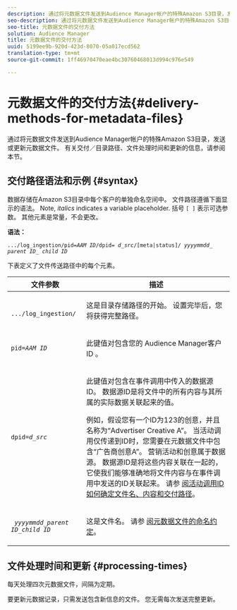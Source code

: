 ```yaml
---
description: 通过将元数据文件发送到Audience Manager帐户的特殊Amazon S3目录，发送或更新元数据文件。 有关交付／目录路径、文件处理时间和更新的信息，请参阅本节。
seo-description: 通过将元数据文件发送到Audience Manager帐户的特殊Amazon S3目录，发送或更新元数据文件。 有关交付／目录路径、文件处理时间和更新的信息，请参阅本节。
seo-title: 元数据文件的交付方法
solution: Audience Manager
title: 元数据文件的交付方法
uuid: 5199ee9b-920d-423d-8070-05a017ecd562
translation-type: tm+mt
source-git-commit: 1ff46970470eae4bc30760468013d994c976e549

---
```



# 元数据文件的交付方法{#delivery-methods-for-metadata-files}

通过将元数据文件发送到Audience Manager帐户的特殊Amazon S3目录，发送或更新元数据文件。 有关交付／目录路径、文件处理时间和更新的信息，请参阅本节。

## 交付路径语法和示例 {#syntax}

数据存储在Amazon S3目录中每个客户的单独命名空间中。 文件路径遵循下面显示的语法。 Note, *italics* indicates a variable placeholder. 括号 `[ ]` 表示可选参数。 其他元素是常量，不会更改。

**语法：**
<pre><code>.../log_ingestion/pid=<i>AAM ID</i>/dpid= <i>d_src</i>/[meta|status]/ <i>yyyymmdd</i>_ <i>parent ID</i>_ <i>child ID</i></code></pre>

下表定义了文件传送路径中的每个元素。

<table id="table_E3DB873D4CB3479AA7173838EB9898CE"> 
 <thead> 
  <tr> 
   <th colname="col1" class="entry"> 文件参数 </th> 
   <th colname="col2" class="entry"> 描述 </th> 
  </tr> 
 </thead>
 <tbody> 
  <tr> 
   <td colname="col1"> <p> <code> .../log_ingestion/</code> </p> </td> 
   <td colname="col2"> <p>这是目录存储路径的开始。 设置完毕后，您将获得完整路径。 </p> </td> 
  </tr> 
  <tr> 
   <td colname="col1"> <p> <code>pid=<i>AAM ID</i></code> </p> </td> 
   <td colname="col2"> <p>此键值对包含您的 <span class="keyword"> Audience Manager客户ID</span> 。 </p> </td> 
  </tr> 
  <tr> 
   <td colname="col1"> <p> <code>dpid=<i>d_src</i></code> </p> </td> 
   <td colname="col2"> <p>此键值对包含在事件调用中传入的数据源ID。 数据源ID是将文件中的所有内容与其所属的实际数据关联起来的值。 </p> <p>例如，假设您有一个ID为123的创意，并且名称为“Advertiser Creative A”。 当活动调用仅传递到ID时，您需要在元数据文件中包含“广告商创意A”。 营销活动和创意属于数据源。 数据源ID是将这些内容关联在一起的，它使我们能够准确地将文件内容与在事件调用中发送的ID关联起来。 请参 <a href="../../../reporting/audience-optimization-reports/metadata-files-intro/metadata-file-overview.md#how-ids-shape-file-names"> 阅活动调用ID如何确定文件名、内容和交付路径</a>。 </p> </td> 
  </tr> 
  <tr> 
   <td colname="col1"> <p> <code> <i>yyyymmdd</i>_<i>parent ID</i>_<i>child ID</i></code> </p> </td> 
   <td colname="col2"> <p>这是文件名。 请参 <a href="../../../reporting/audience-optimization-reports/metadata-files-intro/metadata-file-names.md"> 阅元数据文件的命名约定</a>。 </p> </td> 
  </tr> 
 </tbody> 
</table>

## 文件处理时间和更新 {#processing-times}

每天处理四次元数据文件，间隔为定期。

要更新元数据记录，只需发送包含新信息的文件。 您无需每次发送完整更新。
